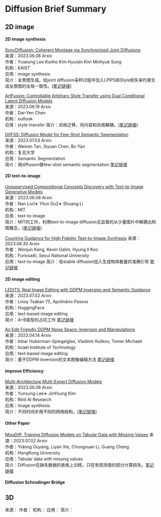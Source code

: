 # Diffusion Brief Summary

## 2D image
#### 2D image synthesis
[SyncDiffusion: Coherent Montage via Synchronized Joint Diffusions](https://arxiv.org/abs/2306.05178)  
来源：2023.06.08  Arxiv  
作者：Yuseung Lee Kunho Kim Hyunjin Kim Minhyuk Sung  
机构：KAIST  
应用：image synthesis  
简介：全景图生成。给joint diffusion采样过程中加入LPIPS和Style损失来约束生成全景图的全局一致性。([笔记链接](https://blog.csdn.net/D_Trump/article/details/131158747))

[ArtFusion: Controllable Arbitrary Style Transfer using Dual Conditional Latent Diffusion Models](https://arxiv.org/abs/2306.09330)  
来源：2023.06.19  Arxiv  
作者：Dar-Yen Chen  
机构：outlook  
应用：style-transfer
简介：风格迁移，将内容和风格解耦。([笔记链接](https://blog.csdn.net/D_Trump/article/details/131371000?spm=1001.2014.3001.5501))

[DifFSS: Diffusion Model for Few-Shot Semantic Segmentation](https://arxiv.org/abs/2307.00773)  
来源：2023.07.03 Arxiv  
作者：Weimin Tan, Siyuan Chen, Bo Yan  
机构：复旦大学  
应用：Semantic Segmentation  
简介：用diffusion做few-shot semantic segmentation [笔记链接](https://github.com/xuekt98/readed-papers/blob/main/2023/2023.07/%E7%95%A5%E8%AF%BB%E6%96%87%E7%AB%A0.md)  


#### 2D text-to-image
[Unsupervised Compositional Concepts Discovery with Text-to-Image Generative Models](https://arxiv.org/abs/2306.05357)  
来源：2023.06.08 Arxiv   
作者：Nan Liu1∗ Yilun Du2∗ Shuang Li  
机构：MIT  
应用：text-to-image  
简介：MIT的工作，利用text-to-image diffusion无监督的从少量图片中解耦出构图概念。([笔记链接](https://blog.csdn.net/D_Trump/article/details/131158730))

[Counting Guidance for High Fidelity Text-to-Image Synthesis](https://arxiv.org/abs/2306.17567)
来源：2023.06.30 Arxiv  
作者：Wonjun Kang, Kevin Galim, Hyung Il Koo  
机构：FuriosaAI, Seoul National University  
应用：text-to-image
简介：给stable diffusion加入生成物体数量的准确引导 [笔记链接](https://github.com/xuekt98/readed-papers/blob/main/2023/2023.07/044_SSS_Counting%20Guidance%20for%20High%20Fidelity%20Text-to-Image%20Synthesis.md)


#### 2D image editing
[LEDITS: Real Image Editing with DDPM Inversion and Semantic Guidance](https://arxiv.org/abs/2307.00522)  
来源：2023.07.02 Arxiv  
作者：Linoy Tsaban (1), Apolinário Passos  
机构：HuggingFace  
应用：text-based image editing  
简介：A+B类型的占坑工作 [笔记链接](https://github.com/xuekt98/readed-papers/blob/main/2023/2023.07/%E7%95%A5%E8%AF%BB%E6%96%87%E7%AB%A0.md)  

[An Edit Friendly DDPM Noise Space: Inversion and Manipulations](https://arxiv.org/abs/2304.06140)  
来源：2023.04.14 Arxiv  
作者：Inbar Huberman-Spiegelglas, Vladimir Kulikov, Tomer Michaeli  
机构：Israel Institute of Technology  
应用：text-based image editing  
简介：基于DDPM inversion的文本图像编辑方法 [笔记链接](https://github.com/xuekt98/readed-papers/blob/main/2023/2023.07/%E7%95%A5%E8%AF%BB%E6%96%87%E7%AB%A0.md)


#### Improve Efficiency
[Multi-Architecture Multi-Expert Diffusion Models](https://arxiv.org/abs/2306.04990)  
来源：2023.06.08 Arxiv  
作者：Yunsung Lee∗ JinYoung Kim  
机构：Riiid AI Research  
应用：image synthesis  
简介：不同时间步用不同的网络结构。([笔记链接](https://blog.csdn.net/D_Trump/article/details/131158764))  


#### Other Paper
[MissDiff: Training Diffusion Models on Tabular Data with Missing Values](https://arxiv.org/abs/2307.00467)
来源：2023.07.02 Arxiv  
作者：Yidong Ouyang, Liyan Xie, Chongxuan Li, Guang Cheng  
机构：HongKong University  
应用：Tabular data with missing values  
简介：Diffusion在缺失数据的表格上训练，只在有观测值的部分计算损失。[笔记链接](https://github.com/xuekt98/readed-papers/blob/main/2023/2023.07/%E7%95%A5%E8%AF%BB%E6%96%87%E7%AB%A0.md)   


#### Diffusion Schrodinger Bridge


## 3D



[]()
来源：
作者：
机构：
应用：
简介：
